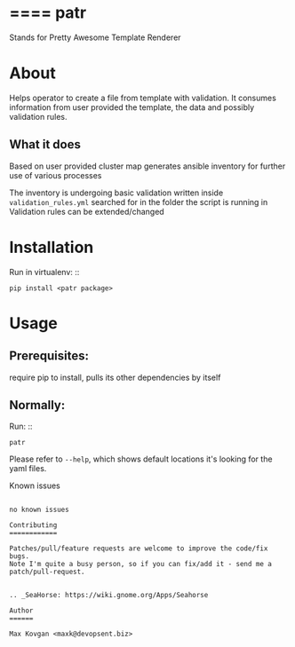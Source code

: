 ====
patr
====

Stands for Pretty Awesome Template Renderer

About
=====

Helps operator to create a file from template with validation.
It consumes information from user provided the template, the data and possibly validation rules.

What it does
------------

Based on user provided cluster map generates ansible inventory for further use of various processes

The inventory is undergoing basic validation written inside `validation_rules.yml` searched for in the folder the script is running in
Validation rules can be extended/changed


Installation
============

Run in virtualenv: ::

    pip install <patr package>


Usage
=====

Prerequisites:
--------------

require pip to install, pulls its other dependencies by itself

Normally:
---------

Run: ::

    patr

Please refer to ``--help``, which shows default locations it's looking for the yaml files.


Known issues
~~~~~~~~~~~~

no known issues

Contributing
============

Patches/pull/feature requests are welcome to improve the code/fix bugs.
Note I'm quite a busy person, so if you can fix/add it - send me a patch/pull-request.


.. _SeaHorse: https://wiki.gnome.org/Apps/Seahorse

Author
======

Max Kovgan <maxk@devopsent.biz>
